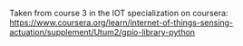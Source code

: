 Taken from course 3 in the IOT specialization on coursera:
https://www.coursera.org/learn/internet-of-things-sensing-actuation/supplement/Utum2/gpio-library-python
